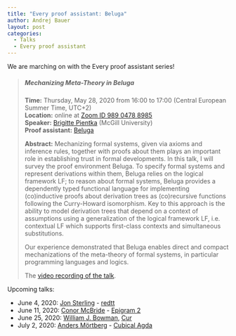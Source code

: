 ```yaml
---
title: "Every proof assistant: Beluga"
author: Andrej Bauer
layout: post
categories:
  - Talks
  - Every proof assistant
---
```


We are marching on with the Every proof assistant series!

> ##### Mechanizing Meta-Theory in Beluga
> 
> **Time:** Thursday, May 28, 2020 from 16:00 to 17:00 (Central European Summer Time, UTC+2)  
> **Location:** online at [Zoom ID 989 0478 8985](https://zoom.us/j/98904788985)  
> **Speaker:** [Brigitte Pientka](https://www.cs.mcgill.ca/~bpientka/) (McGill University)  
> **Proof assistant:** [Beluga](http://complogic.cs.mcgill.ca/beluga/)
> 
> **Abstract:** Mechanizing formal systems, given via axioms and inference rules, together
> with proofs about them plays an important role in establishing trust in formal
> developments. In this talk, I will survey the proof environment Beluga. To specify formal
> systems and represent derivations within them, Beluga relies on the logical framework LF;
> to reason about formal systems, Beluga provides a dependently typed functional language
> for implementing (co)inductive proofs about derivation trees as (co)recursive functions
> following the Curry-Howard isomorphism. Key to this approach is the ability to model
> derivation trees that depend on a context of assumptions using a generalization of the
> logical framework LF, i.e. contextual LF which supports first-class contexts and
> simultaneous substitutions.
>
> Our experience demonstrated that Beluga enables direct and compact
> mechanizations of the meta-theory of formal systems, in particular programming
> languages and logics.
>
> The [video recording of the talk](https://youtu.be/Ka9VCE13h3U).

Upcoming talks:

* June 4, 2020: [Jon Sterling](https://www.jonmsterling.com) - [redtt](https://github.com/RedPRL/redtt)
* June 11, 2020: [Conor McBride](http://strictlypositive.org) - [Epigram 2](https://github.com/mietek/epigram2)
* June 25, 2020: [William J. Bowman](https://www.williamjbowman.com), [Cur](https://github.com/wilbowma/cur)
* July 2, 2020: [Anders Mörtberg](https://staff.math.su.se/anders.mortberg/) - [Cubical Agda](https://agda.readthedocs.io/en/v2.6.1/language/cubical.html)
